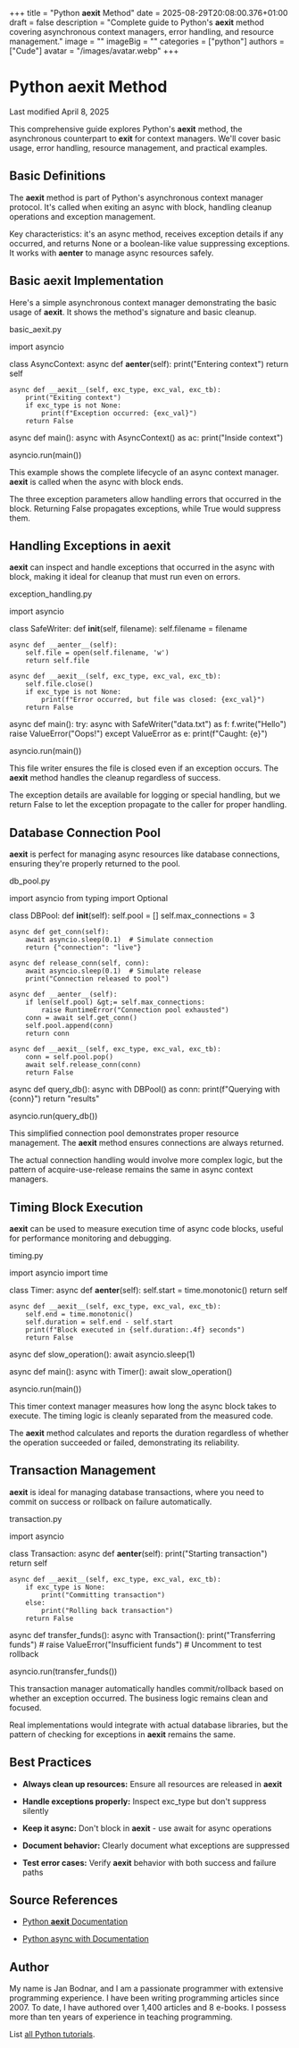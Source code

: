 +++
title = "Python __aexit__ Method"
date = 2025-08-29T20:08:00.376+01:00
draft = false
description = "Complete guide to Python's __aexit__ method covering asynchronous context managers, error handling, and resource management."
image = ""
imageBig = ""
categories = ["python"]
authors = ["Cude"]
avatar = "/images/avatar.webp"
+++

# Python __aexit__ Method

Last modified April 8, 2025

This comprehensive guide explores Python's __aexit__ method, the
asynchronous counterpart to __exit__ for context managers. We'll
cover basic usage, error handling, resource management, and practical examples.

## Basic Definitions

The __aexit__ method is part of Python's asynchronous context
manager protocol. It's called when exiting an async with block,
handling cleanup operations and exception management.

Key characteristics: it's an async method, receives exception details if any
occurred, and returns None or a boolean-like value suppressing exceptions. It
works with __aenter__ to manage async resources safely.

## Basic __aexit__ Implementation

Here's a simple asynchronous context manager demonstrating the basic usage of
__aexit__. It shows the method's signature and basic cleanup.

basic_aexit.py
  

import asyncio

class AsyncContext:
    async def __aenter__(self):
        print("Entering context")
        return self
    
    async def __aexit__(self, exc_type, exc_val, exc_tb):
        print("Exiting context")
        if exc_type is not None:
            print(f"Exception occurred: {exc_val}")
        return False

async def main():
    async with AsyncContext() as ac:
        print("Inside context")

asyncio.run(main())

This example shows the complete lifecycle of an async context manager.
__aexit__ is called when the async with block ends.

The three exception parameters allow handling errors that occurred in the block.
Returning False propagates exceptions, while True would suppress them.

## Handling Exceptions in __aexit__

__aexit__ can inspect and handle exceptions that occurred in the
async with block, making it ideal for cleanup that must run even
on errors.

exception_handling.py
  

import asyncio

class SafeWriter:
    def __init__(self, filename):
        self.filename = filename
    
    async def __aenter__(self):
        self.file = open(self.filename, 'w')
        return self.file
    
    async def __aexit__(self, exc_type, exc_val, exc_tb):
        self.file.close()
        if exc_type is not None:
            print(f"Error occurred, but file was closed: {exc_val}")
        return False

async def main():
    try:
        async with SafeWriter("data.txt") as f:
            f.write("Hello")
            raise ValueError("Oops!")
    except ValueError as e:
        print(f"Caught: {e}")

asyncio.run(main())

This file writer ensures the file is closed even if an exception occurs. The
__aexit__ method handles the cleanup regardless of success.

The exception details are available for logging or special handling, but we
return False to let the exception propagate to the caller for proper handling.

## Database Connection Pool

__aexit__ is perfect for managing async resources like database
connections, ensuring they're properly returned to the pool.

db_pool.py
  

import asyncio
from typing import Optional

class DBPool:
    def __init__(self):
        self.pool = []
        self.max_connections = 3
    
    async def get_conn(self):
        await asyncio.sleep(0.1)  # Simulate connection
        return {"connection": "live"}
    
    async def release_conn(self, conn):
        await asyncio.sleep(0.1)  # Simulate release
        print("Connection released to pool")

    async def __aenter__(self):
        if len(self.pool) &gt;= self.max_connections:
            raise RuntimeError("Connection pool exhausted")
        conn = await self.get_conn()
        self.pool.append(conn)
        return conn
    
    async def __aexit__(self, exc_type, exc_val, exc_tb):
        conn = self.pool.pop()
        await self.release_conn(conn)
        return False

async def query_db():
    async with DBPool() as conn:
        print(f"Querying with {conn}")
        return "results"

asyncio.run(query_db())

This simplified connection pool demonstrates proper resource management. The
__aexit__ method ensures connections are always returned.

The actual connection handling would involve more complex logic, but the pattern
of acquire-use-release remains the same in async context managers.

## Timing Block Execution

__aexit__ can be used to measure execution time of async code
blocks, useful for performance monitoring and debugging.

timing.py
  

import asyncio
import time

class Timer:
    async def __aenter__(self):
        self.start = time.monotonic()
        return self
    
    async def __aexit__(self, exc_type, exc_val, exc_tb):
        self.end = time.monotonic()
        self.duration = self.end - self.start
        print(f"Block executed in {self.duration:.4f} seconds")
        return False

async def slow_operation():
    await asyncio.sleep(1)

async def main():
    async with Timer():
        await slow_operation()

asyncio.run(main())

This timer context manager measures how long the async block takes to execute.
The timing logic is cleanly separated from the measured code.

The __aexit__ method calculates and reports the duration regardless
of whether the operation succeeded or failed, demonstrating its reliability.

## Transaction Management

__aexit__ is ideal for managing database transactions, where you
need to commit on success or rollback on failure automatically.

transaction.py
  

import asyncio

class Transaction:
    async def __aenter__(self):
        print("Starting transaction")
        return self
    
    async def __aexit__(self, exc_type, exc_val, exc_tb):
        if exc_type is None:
            print("Committing transaction")
        else:
            print("Rolling back transaction")
        return False

async def transfer_funds():
    async with Transaction():
        print("Transferring funds")
        # raise ValueError("Insufficient funds")  # Uncomment to test rollback

asyncio.run(transfer_funds())

This transaction manager automatically handles commit/rollback based on whether
an exception occurred. The business logic remains clean and focused.

Real implementations would integrate with actual database libraries, but the
pattern of checking for exceptions in __aexit__ remains the same.

## Best Practices

- **Always clean up resources:** Ensure all resources are released in __aexit__

- **Handle exceptions properly:** Inspect exc_type but don't suppress silently

- **Keep it async:** Don't block in __aexit__ - use await for async operations

- **Document behavior:** Clearly document what exceptions are suppressed

- **Test error cases:** Verify __aexit__ behavior with both success and failure paths

## Source References

- [Python __aexit__ Documentation](https://docs.python.org/3/reference/datamodel.html#object.__aexit__)

- [Python async with Documentation](https://docs.python.org/3/reference/compound_stmts.html#async-with)

## Author

My name is Jan Bodnar, and I am a passionate programmer with extensive
programming experience. I have been writing programming articles since 2007.
To date, I have authored over 1,400 articles and 8 e-books. I possess more
than ten years of experience in teaching programming.

List [all Python tutorials](/python/).